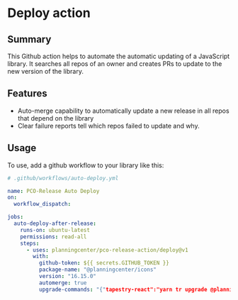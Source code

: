 # Deploy action

## Summary

This Github action helps to automate the automatic updating of a JavaScript library.
It searches all repos of an owner and creates PRs to update to the new version of the library.

## Features

- Auto-merge capability to automatically update a new release in all repos that depend on the library
- Clear failure reports tell which repos failed to update and why.

## Usage

To use, add a github workflow to your library like this:

```yml
# .github/workflows/auto-deploy.yml

name: PCO-Release Auto Deploy
on:
  workflow_dispatch:

jobs:
  auto-deploy-after-release:
    runs-on: ubuntu-latest
    permissions: read-all
    steps:
      - uses: planningcenter/pco-release-action/deploy@v1
        with:
          github-token: ${{ secrets.GITHUB_TOKEN }}
          package-name: "@planningcenter/icons"
          version: "16.15.0"
          automerge: true
          upgrade-commands: "{"tapestry-react":"yarn tr upgrade @planningcenter/icons@16.15.0}"
```
